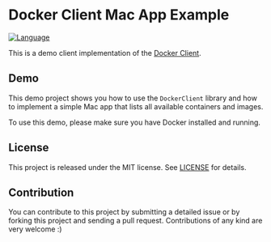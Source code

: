 #  Docker Client Mac App Example
[![Language](https://img.shields.io/badge/Swift-5.4-brightgreen.svg)](http://swift.org)

This is a demo client implementation of the [Docker Client](https://github.com/alexsteinerde/docker-client-swift).

## Demo
This demo project shows you how to use the `DockerClient` library and how to implement a simple Mac app that lists all available containers and images.

To use this demo, please make sure you have Docker installed and running. 

## License
This project is released under the MIT license. See [LICENSE](LICENSE) for details.

## Contribution
You can contribute to this project by submitting a detailed issue or by forking this project and sending a pull request. Contributions of any kind are very welcome :)
